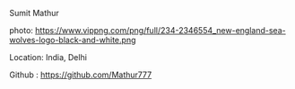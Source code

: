 Sumit Mathur

photo: https://www.vippng.com/png/full/234-2346554_new-england-sea-wolves-logo-black-and-white.png

Location: India, Delhi

Github : https://github.com/Mathur777
